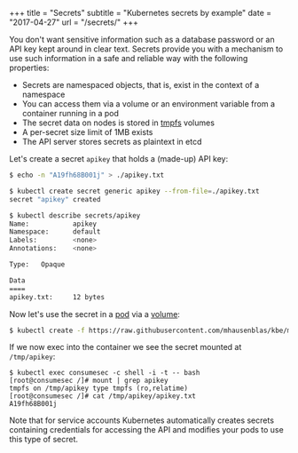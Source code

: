 +++
title = "Secrets"
subtitle = "Kubernetes secrets by example"
date = "2017-04-27"
url = "/secrets/"
+++

You don't want sensitive information such as a database password or an
API key kept around in clear text. Secrets provide you with a mechanism
to use such information in a safe and reliable way with the following properties:

- Secrets are namespaced objects, that is, exist in the context of a namespace
- You can access them via a volume or an environment variable from a container running in a pod
- The secret data on nodes is stored in [tmpfs](https://www.kernel.org/doc/Documentation/filesystems/tmpfs.txt) volumes
- A per-secret size limit of 1MB exists
- The API server stores secrets as plaintext in etcd

Let's create a secret `apikey` that holds a (made-up) API key:

```bash
$ echo -n "A19fh68B001j" > ./apikey.txt

$ kubectl create secret generic apikey --from-file=./apikey.txt
secret "apikey" created

$ kubectl describe secrets/apikey
Name:           apikey
Namespace:      default
Labels:         <none>
Annotations:    <none>

Type:   Opaque

Data
====
apikey.txt:     12 bytes
```

Now let's use the secret in a [pod](https://github.com/mhausenblas/kbe/blob/master/specs/secrets/pod.yaml)
via a [volume](/volumes/):


```bash
$ kubectl create -f https://raw.githubusercontent.com/mhausenblas/kbe/master/specs/secrets/pod.yaml
```

If we now exec into the container we see the secret mounted at `/tmp/apikey`:

```
$ kubectl exec consumesec -c shell -i -t -- bash
[root@consumesec /]# mount | grep apikey
tmpfs on /tmp/apikey type tmpfs (ro,relatime)
[root@consumesec /]# cat /tmp/apikey/apikey.txt
A19fh68B001j
```

Note that for service accounts Kubernetes automatically creates secrets containing
credentials for accessing the API and modifies your pods to use this type of secret.
